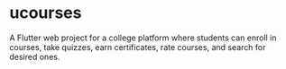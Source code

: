 # ucourses
A Flutter web project for a college platform where students can enroll in courses, take quizzes, earn certificates, rate courses, and search for desired ones.
